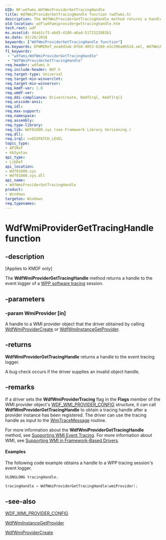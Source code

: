 ```yaml
---
UID: NF:wdfwmi.WdfWmiProviderGetTracingHandle
title: WdfWmiProviderGetTracingHandle function (wdfwmi.h)
description: The WdfWmiProviderGetTracingHandle method returns a handle to the event logger of a WPP software tracing session.
old-location: wdf\wdfwmiprovidergettracinghandle.htm
tech.root: wdf
ms.assetid: 44ab1cf3-abd3-4100-a6ad-51f2322881b1
ms.date: 02/26/2018
keywords: ["WdfWmiProviderGetTracingHandle function"]
ms.keywords: DFWMIRef_eea0d3ab-8fb8-4053-8260-e5c396a06524.xml, WdfWmiProviderGetTracingHandle, WdfWmiProviderGetTracingHandle method, kmdf.wdfwmiprovidergettracinghandle, wdf.wdfwmiprovidergettracinghandle, wdfwmi/WdfWmiProviderGetTracingHandle
f1_keywords:
 - "wdfwmi/WdfWmiProviderGetTracingHandle"
 - "WdfWmiProviderGetTracingHandle"
req.header: wdfwmi.h
req.include-header: Wdf.h
req.target-type: Universal
req.target-min-winverclnt: 
req.target-min-winversvr: 
req.kmdf-ver: 1.0
req.umdf-ver: 
req.ddi-compliance: DriverCreate, KmdfIrql, KmdfIrql2
req.unicode-ansi: 
req.idl: 
req.max-support: 
req.namespace: 
req.assembly: 
req.type-library: 
req.lib: Wdf01000.sys (see Framework Library Versioning.)
req.dll: 
req.irql: <=DISPATCH_LEVEL
topic_type:
- APIRef
- kbSyntax
api_type:
- LibDef
api_location:
- Wdf01000.sys
- Wdf01000.sys.dll
api_name:
- WdfWmiProviderGetTracingHandle
product:
- Windows
targetos: Windows
req.typenames: 
---
```


# WdfWmiProviderGetTracingHandle function


## -description


<p class="CCE_Message">[Applies to KMDF only]</p>

The <b>WdfWmiProviderGetTracingHandle</b> method returns a handle to the event logger of a <a href="https://docs.microsoft.com/windows-hardware/drivers/devtest/wpp-software-tracing">WPP software tracing</a> session. 


## -parameters




### -param WmiProvider [in]

A handle to a WMI provider object that the driver obtained by calling <a href="https://docs.microsoft.com/windows-hardware/drivers/ddi/wdfwmi/nf-wdfwmi-wdfwmiprovidercreate">WdfWmiProviderCreate</a> or <a href="https://docs.microsoft.com/windows-hardware/drivers/ddi/wdfwmi/nf-wdfwmi-wdfwmiinstancegetprovider">WdfWmiInstanceGetProvider</a>.


## -returns



<b>WdfWmiProviderGetTracingHandle</b> returns a handle to the event tracing logger.

A bug check occurs if the driver supplies an invalid object handle.






## -remarks



If a driver sets the <b>WdfWmiProviderTracing</b> flag in the <b>Flags</b> member of the WMI provider object's <a href="https://docs.microsoft.com/windows-hardware/drivers/ddi/wdfwmi/ns-wdfwmi-_wdf_wmi_provider_config">WDF_WMI_PROVIDER_CONFIG</a> structure, it can call <b>WdfWmiProviderGetTracingHandle</b> to obtain a tracing handle after a provider instance has been registered. The driver can use the tracing handle as input to the <a href="https://docs.microsoft.com/windows-hardware/drivers/ddi/wdm/nf-wdm-wmitracemessage">WmiTraceMessage</a> routine.

For more information about the <b>WdfWmiProviderGetTracingHandle</b> method, see <a href="https://docs.microsoft.com/windows-hardware/drivers/wdf/supporting-wmi-data-blocks-and-events-in-your-driver">Supporting WMI Event Tracing</a>. For more information about WMI, see <a href="https://docs.microsoft.com/windows-hardware/drivers/wdf/supporting-wmi-in-kmdf-drivers">Supporting WMI in Framework-Based Drivers</a>.


#### Examples

The following code example obtains a handle to a WPP tracing session's event logger.

```cpp
ULONGLONG tracingHandle;

tracingHandle = WdfWmiProviderGetTracingHandle(wmiProvider);
```



## -see-also




<a href="https://docs.microsoft.com/windows-hardware/drivers/ddi/wdfwmi/ns-wdfwmi-_wdf_wmi_provider_config">WDF_WMI_PROVIDER_CONFIG</a>



<a href="https://docs.microsoft.com/windows-hardware/drivers/ddi/wdfwmi/nf-wdfwmi-wdfwmiinstancegetprovider">WdfWmiInstanceGetProvider</a>



<a href="https://docs.microsoft.com/windows-hardware/drivers/ddi/wdfwmi/nf-wdfwmi-wdfwmiprovidercreate">WdfWmiProviderCreate</a>
 

 

